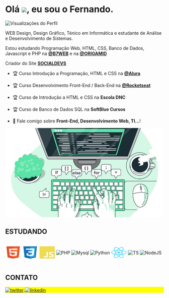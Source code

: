 <h1>Olá <img src="https://raw.githubusercontent.com/kaueMarques/kaueMarques/master/hi.gif" height="30px">, eu sou o Fernando.</h1>
<p> <img src="https://komarev.com/ghpvc/?username=fmachadoweb&color=yellow" alt="Visualizações do Perfil" /> </p>
 

WEB Design, Design Gráfico, Ténico em Informática e estudante de Análise e Desenvolvimento de Sistemas.

Estou estudando Programação Web, HTML, CSS, Banco de Dados, Javascript e PHP na **<a href="https://b7web.com.br">@B7WEB</a>** e  na **<a href="https://www.origamid.com/">@ORIGAMID</a>** 

Criador do Site **<a href="https://www.socialdevs.com.br">SOCIALDEVS</a>** 

- 🏆 Curso Introdução a Programação, HTML e  CSS na **<a href="https://alura.com.br">@Alura</a>** 
- 🏆 Curso Desenvolvimento Front-End / Back-End na **<a href="https://rocketseat.com.br">@Rocketseat**</a> 
- 🏆 Curso de Introdução a HTML e CSS na **Escola DNC**
- 🏆 Curso de Banco de Dados SQL na **SoftBlue Cursos**


- 💬 Fale comigo sobre **Front-End, Desenvolvimento Web, TI...**!


<img src="https://github.com/fmachadoweb/fmachadoweb/blob/main/149240312-ecacc2d6-f690-44bd-9711-9567679d5f73.jpg?raw=true">

<br>


## ESTUDANDO

<div style="display: inline_block"><br>
 <img align="center" alt="HTML" height="40" width="50" src="https://raw.githubusercontent.com/devicons/devicon/master/icons/html5/html5-original.svg">
 <img align="center" alt="CSS"   height="40" width="50" src="https://raw.githubusercontent.com/devicons/devicon/master/icons/css3/css3-original.svg">
 <img align="center" alt="JS"   height="40" width="50" src="https://raw.githubusercontent.com/devicons/devicon/master/icons/javascript/javascript-plain.svg">
 <img align="center" alt="PHP"   height="40" width="50" src="https://cdn.jsdelivr.net/gh/devicons/devicon/icons/php/php-original.svg">
 <img align="center" alt="Mysql"   height="40" width="50" src="https://cdn.jsdelivr.net/gh/devicons/devicon/icons/mysql/mysql-original.svg">
 <img align="center" alt="Python"   height="40" width="50" src="https://cdn.jsdelivr.net/gh/devicons/devicon/icons/python/python-original.svg">
 <img align="center" alt="React"   height="40" width="50" src="https://raw.githubusercontent.com/devicons/devicon/master/icons/react/react-original.svg">
 <img align="center" alt="TS"   height="40" width="50" src="https://cdn.jsdelivr.net/gh/devicons/devicon/icons/typescript/typescript-original.svg">
 <img align="center" alt="NodeJS"   height="40" width="50" src="https://cdn.jsdelivr.net/gh/devicons/devicon/icons/nodejs/nodejs-original.svg">
</div>
<br>


## CONTATO

<p align="left" style="background:yellow">
<a href="https://twitter.com/fmachadoweb" target="_blank">
  <img align="center" src="https://img.shields.io/badge/-fmachadoweb-05122A?style=flat&logo=twitter" alt="twitter"/>  
</a>
<a href="https://linkedin.com/in/fmachadoweb" target="_blank">
  <img align="center" src="https://img.shields.io/badge/-fmachadoweb-05122A?style=flat&logo=linkedin" alt="linkedin"/>
</a>

</p>

<br>
  
<br>

